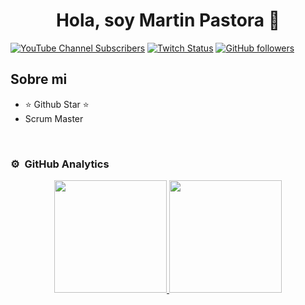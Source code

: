 <div align="center">
<h1 align="center">Hola, soy Martin Pastora 👋</h1>
</div>

[![YouTube Channel Subscribers](https://img.shields.io/youtube/channel/subscribers/UCIjEgHA1vatSR2K4rfcdNRg?style=social)](https://youtube.com/c/elpastora17?sub_confirmation=1)
[![Twitch Status](https://img.shields.io/twitch/status/aristidevs?style=social)](https://www.twitch.tv/elpastora)
[![GitHub followers](https://img.shields.io/github/followers/arisguimera?style=social)](https://github.com/elPastora)

## Sobre mi

- ⭐ Github Star ⭐ 
-  Scrum Master
<br>

### ⚙️ &nbsp;GitHub Analytics

<p align="center">
<a href="https://github.com/elPastora">
  <img height="180em" src="https://github-readme-stats-eight-theta.vercel.app/api?username=elPastora&show_icons=true&theme=algolia&include_all_commits=true&count_private=true"/>
  <img height="180em" src="https://github-readme-stats-eight-theta.vercel.app/api/top-langs/?username=elPastora&layout=compact&langs_count=8&theme=algolia"/>
</a>
</p>

